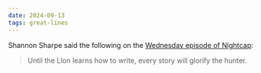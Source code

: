 ```yaml
---
date: 2024-09-13
tags: great-lines
---
```


Shannon Sharpe said the following on the [Wednesday episode of Nightcap](https://open.spotify.com/episode/4zykq3qWc75xujxsDJBv0b?si=77339984d8c94d88):

> Until the Llon learns how to write, every story will glorify the hunter.